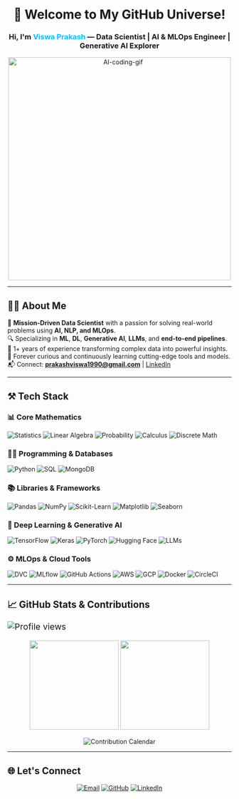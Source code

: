 <!-- Viswa Prakash GitHub Profile README -->

<h1 align="center">🚀 Welcome to My GitHub Universe!</h1>
<h3 align="center">Hi, I'm <span style="color:#00BFFF">Viswa Prakash</span> — Data Scientist | AI & MLOps Engineer | Generative AI Explorer</h3>

<p align="center">
  <img src="https://media.giphy.com/media/qgQUggAC3Pfv687qPC/giphy.gif" alt="AI-coding-gif" width="500"/>
</p>

---

## 👨‍💼 About Me

🎯 **Mission-Driven Data Scientist** with a passion for solving real-world problems using **AI, NLP, and MLOps**.  
🔍 Specializing in **ML**, **DL**, **Generative AI**, **LLMs**, and **end-to-end pipelines**.  
💼 1+ years of experience transforming complex data into powerful insights.  
🧠 Forever curious and continuously learning cutting-edge tools and models.  
📬 Connect: **prakashviswa1990@gmail.com** | [LinkedIn](https://www.linkedin.com/in/viswa-prakash/)  

---

## ⚒️ Tech Stack

### 📊 Core Mathematics
![Statistics](https://img.shields.io/badge/Statistics-blue?style=for-the-badge)
![Linear Algebra](https://img.shields.io/badge/Linear%20Algebra-yellow?style=for-the-badge)
![Probability](https://img.shields.io/badge/Probability-cyan?style=for-the-badge)
![Calculus](https://img.shields.io/badge/Calculus-green?style=for-the-badge)
![Discrete Math](https://img.shields.io/badge/Discrete%20Math-orange?style=for-the-badge)

### 🧑‍💻 Programming & Databases
![Python](https://img.shields.io/badge/Python-3776AB?style=for-the-badge&logo=python&logoColor=white)
![SQL](https://img.shields.io/badge/SQL-005C84?style=for-the-badge&logo=sqlite&logoColor=white)
![MongoDB](https://img.shields.io/badge/MongoDB-4DB33D?style=for-the-badge&logo=mongodb&logoColor=white)

### 📚 Libraries & Frameworks
![Pandas](https://img.shields.io/badge/Pandas-150458?style=for-the-badge&logo=pandas)
![NumPy](https://img.shields.io/badge/NumPy-013243?style=for-the-badge&logo=numpy)
![Scikit-Learn](https://img.shields.io/badge/Scikit--Learn-F7931E?style=for-the-badge&logo=scikit-learn&logoColor=white)
![Matplotlib](https://img.shields.io/badge/Matplotlib-007ACC?style=for-the-badge&logo=matplotlib)
![Seaborn](https://img.shields.io/badge/Seaborn-2E6E9E?style=for-the-badge)

### 🤖 Deep Learning & Generative AI
![TensorFlow](https://img.shields.io/badge/TensorFlow-FF6F00?style=for-the-badge&logo=tensorflow&logoColor=white)
![Keras](https://img.shields.io/badge/Keras-D00000?style=for-the-badge&logo=keras&logoColor=white)
![PyTorch](https://img.shields.io/badge/PyTorch-EE4C2C?style=for-the-badge&logo=pytorch&logoColor=white)
![Hugging Face](https://img.shields.io/badge/Transformers-FFD21F?style=for-the-badge&logo=huggingface&logoColor=white)
![LLMs](https://img.shields.io/badge/LLMs-0A66C2?style=for-the-badge&logo=openai&logoColor=white)

### ⚙️ MLOps & Cloud Tools

<p>
  <img src="https://img.shields.io/badge/DVC-004C99?style=for-the-badge&logo=dvc&logoColor=white" alt="DVC"/>
  <img src="https://img.shields.io/badge/MLflow-0C5EAF?style=for-the-badge&logo=mlflow&logoColor=white" alt="MLflow"/>
  <img src="https://img.shields.io/badge/GitHub%20Actions-2088FF?style=for-the-badge&logo=github-actions&logoColor=white" alt="GitHub Actions"/>
  <img src="https://img.shields.io/badge/AWS-FF9900?style=for-the-badge&logo=amazon-aws&logoColor=white" alt="AWS"/>
  <img src="https://img.shields.io/badge/GCP-4285F4?style=for-the-badge&logo=google-cloud&logoColor=white" alt="GCP"/>
  <img src="https://img.shields.io/badge/Docker-2496ED?style=for-the-badge&logo=docker&logoColor=white" alt="Docker"/>
  <img src="https://img.shields.io/badge/CircleCI-343434?style=for-the-badge&logo=circleci&logoColor=white" alt="CircleCI"/>
</p>


---

## 📈 GitHub Stats & Contributions

<p align="Left" style="font-size:1.2rem; margin-top: 10px;">
  <!-- Profile Views -->
  <img src="https://komarev.com/ghpvc/?username=Viswa-Prakash&style=flat-square&color=00BFFF" alt="Profile views" />  

<p align="center">
  <!-- Main GitHub Stats -->
  <img src="https://github-readme-stats.vercel.app/api?username=Viswa-Prakash&show_icons=true&theme=tokyonight&count_private=true" height="200" />
  <img src="https://github-readme-stats.vercel.app/api/top-langs/?username=Viswa-Prakash&layout=compact&theme=tokyonight" height="200"/>
</p>

</p>

<p align="center" style="margin-top: 15px;">
  <!-- Contribution Calendar -->
  <img src="https://github-readme-streak-stats.herokuapp.com?user=Viswa-Prakash&theme=tokyonight&hide_border=true&date_format=%5BY%20%5DM%20j" alt="Contribution Calendar" />
</p>


---

## 🌐 Let's Connect

<p align="center">
  <a href="mailto:prakashviswa1990@gmail.com"><img src="https://img.shields.io/badge/Email-D14836?style=for-the-badge&logo=gmail&logoColor=white" alt="Email"/></a>
  <a href="https://github.com/Viswa-Prakash"><img src="https://img.shields.io/badge/GitHub-100000?style=for-the-badge&logo=github&logoColor=white" alt="GitHub"/></a>
  <a href="https://www.linkedin.com/in/viswa-prakash/"><img src="https://img.shields.io/badge/LinkedIn-0A66C2?style=for-the-badge&logo=linkedin&logoColor=white" alt="LinkedIn"/></a>
</p>
